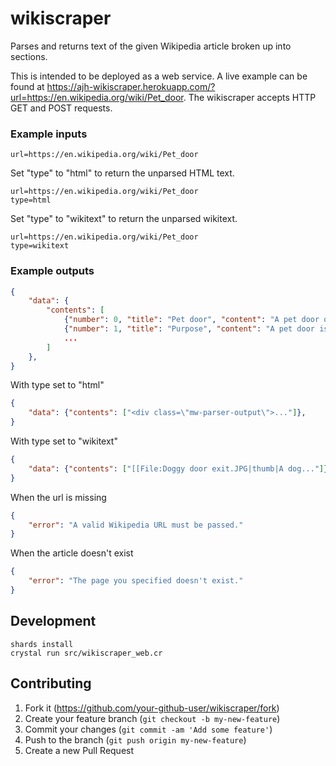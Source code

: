 # wikiscraper
Parses and returns text of the given Wikipedia article broken up into sections.

This is intended to be deployed as a web service. A live example can be found at https://ajh-wikiscraper.herokuapp.com/?url=https://en.wikipedia.org/wiki/Pet_door.
The wikiscraper accepts HTTP GET and POST requests.


### Example inputs
```
url=https://en.wikipedia.org/wiki/Pet_door
```

Set "type" to "html" to return the unparsed HTML text.
```
url=https://en.wikipedia.org/wiki/Pet_door
type=html
```

Set "type" to "wikitext" to return the unparsed wikitext.
```
url=https://en.wikipedia.org/wiki/Pet_door
type=wikitext
```


### Example outputs
```json
{
    "data": {
        "contents": [
            {"number": 0, "title": "Pet door", "content": "A pet door or pet..."},
            {"number": 1, "title": "Purpose", "content": "A pet door is found..."},
            ...
        ]
    },
}
```

With type set to "html"
```json
{
    "data": {"contents": ["<div class=\"mw-parser-output\">..."]},
}
```

With type set to "wikitext"
```json
{
    "data": {"contents": ["[[File:Doggy door exit.JPG|thumb|A dog..."]},
}
```

When the url is missing
```json
{
    "error": "A valid Wikipedia URL must be passed."
}
```

When the article doesn't exist
```json
{
    "error": "The page you specified doesn't exist."
}
```


## Development
```
shards install
crystal run src/wikiscraper_web.cr
```


## Contributing
1. Fork it (<https://github.com/your-github-user/wikiscraper/fork>)
2. Create your feature branch (`git checkout -b my-new-feature`)
3. Commit your changes (`git commit -am 'Add some feature'`)
4. Push to the branch (`git push origin my-new-feature`)
5. Create a new Pull Request
